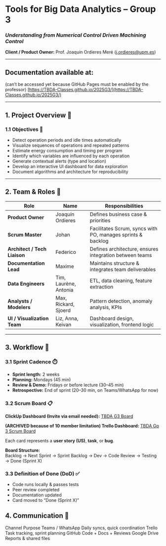# Tools for Big Data Analytics – Group 3  
### *Understanding from Numerical Control Driven Machining Control*  
**Client / Product Owner:** Prof. Joaquín Ordieres Meré ([j.ordieres@upm.es](mailto:j.ordieres@upm.es))  

---

## Documentation available at:
(can’t be accessed yet because GitHub Pages must be enabled by the professor)
[https://TBDA-Classes.github.io/2025G3/](https://TBDA-Classes.github.io/2025G3/)

---

## 1. Project Overview 📘

### 1.1 Objectives 🎯
- Detect operation periods and idle times automatically  
- Visualize sequences of operations and repeated patterns  
- Estimate energy consumption and timing per program 
- Identify which variables are influenced by each operation  
- Generate contextual alerts (type and location)  
- Develop an interactive UI dashboard for data exploration  
- Document algorithms and architecture for reproducibility    

---

## 2. Team & Roles 👥

| Role | Name | Responsibilities |
|------|------|------------------|
| **Product Owner** | Joaquín Ordieres | Defines business case & priorities |
| **Scrum Master** | Johan | Facilitates Scrum, syncs with PO, manages sprints & backlog |
| **Architect / Tech Liaison** | Federico | Defines architecture, ensures integration between teams |
| **Documentation Lead** | Maxime | Maintains structure & integrates team deliverables |
| **Data Engineers** | Tim, Laurène, Antonia | ETL, data cleaning, feature extraction |
| **Analysts / Modelers** | Max, Rickard, Sjoerd | Pattern detection, anomaly analysis, KPIs |
| **UI / Visualization Team** | Liz, Anna, Keivan | Dashboard design, visualization, frontend logic |

---

## 3. Workflow 🔁

### 3.1 Sprint Cadence ⏱️
- **Sprint length:** 2 weeks  
- **Planning:** Mondays (45 min)  
- **Review & Demo:** Fridays or before lecture (30–45 min)  
- **Retrospective:** End of sprint (20–30 min, on Teams/WhatsApp for now)

### 3.2 Scrum Board 📋 
**ClickUp Dashboard (Invite via email needed):** [TBDA G3 Board](https://app.clickup.com/90151811895/v/s/90157519304)

**(ARCHIVED because of 10 member limitation) Trello Dashboard:** [TBDA Gp 3 Scrum Board](https://trello.com/b/VoTlCAOa/tbda-gp-3-scrum-board) 
 
Each card represents a **user story (US)**, **task**, or **bug**.  

**Board Structure:**  
Backlog → Next Sprint → Sprint Backlog → Dev → Code Review → Testing → Done (Sprint X)

###  3.3 Definition of Done (DoD) ✅
- Code runs locally & passes tests  
- Peer review completed  
- Documentation updated  
- Card moved to “Done (Sprint X)”  

## 4. Communication 💬
Channel	Purpose
Teams / WhatsApp	Daily syncs, quick coordination
Trello	Task tracking, sprint planning
GitHub	Code + Docs + Reviews
Google Drive	Reports & shared files
